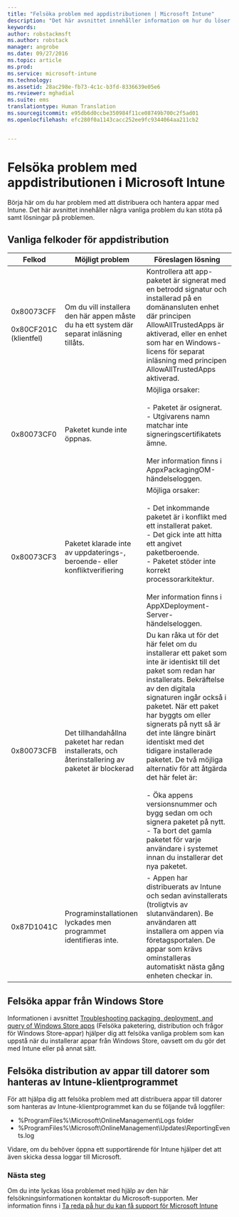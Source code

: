 ```yaml
---
title: "Felsöka problem med appdistributionen | Microsoft Intune"
description: "Det här avsnittet innehåller information om hur du löser problem med appdistributionen i Microsoft Intune."
keywords: 
author: robstackmsft
ms.author: robstack
manager: angrobe
ms.date: 09/27/2016
ms.topic: article
ms.prod: 
ms.service: microsoft-intune
ms.technology: 
ms.assetid: 28ac298e-fb73-4c1c-b3fd-8336639e05e6
ms.reviewer: mghadial
ms.suite: ems
translationtype: Human Translation
ms.sourcegitcommit: e95db6d0ccbe350984f11ce08749b700c2f5ad01
ms.openlocfilehash: efc280f0a1143cacc252ee9fc9344064aa211cb2


---
```


# Felsöka problem med appdistributionen i Microsoft Intune
Börja här om du har problem med att distribuera och hantera appar med Intune. Det här avsnittet innehåller några vanliga problem du kan stöta på samt lösningar på problemen.

## Vanliga felkoder för appdistribution

|Felkod|Möjligt problem|Föreslagen lösning|
|--------------|--------------------|------------------------|
|0x80073CFF<br /><br />0x80CF201C (klientfel)|Om du vill installera den här appen måste du ha ett system där separat inläsning tillåts.|Kontrollera att app-paketet är signerat med en betrodd signatur och installerad på en domänansluten enhet där principen AllowAllTrustedApps är aktiverad, eller en enhet som har en Windows-licens för separat inläsning med principen AllowAllTrustedApps aktiverad.|
|0x80073CF0|Paketet kunde inte öppnas.|Möjliga orsaker:<br /><br />-   Paketet är osignerat.<br />-   Utgivarens namn matchar inte signeringscertifikatets ämne.<br /><br />Mer information finns i AppxPackagingOM-händelseloggen.|
|0x80073CF3|Paketet klarade inte av uppdaterings-, beroende- eller konfliktverifiering|Möjliga orsaker:<br /><br />-   Det inkommande paketet är i konflikt med ett installerat paket.<br />-   Det gick inte att hitta ett angivet paketberoende.<br />-   Paketet stöder inte korrekt processorarkitektur.<br /><br />Mer information finns i AppXDeployment-Server-händelseloggen.|
|0x80073CFB|Det tillhandahållna paketet har redan installerats, och återinstallering av paketet är blockerad|Du kan råka ut för det här felet om du installerar ett paket som inte är identiskt till det paket som redan har installerats. Bekräftelse av den digitala signaturen ingår också i paketet. När ett paket har byggts om eller signerats på nytt så är det inte längre binärt identiskt med det tidigare installerade paketet. De två möjliga alternativ för att åtgärda det här felet är:<br /><br />-   Öka appens versionsnummer och bygg sedan om och signera paketet på nytt.<br />-   Ta bort det gamla paketet för varje användare i systemet innan du installerar det nya paketet.|
|0x87D1041C|Programinstallationen lyckades men programmet identifieras inte.|- Appen har distribuerats av Intune och sedan avinstallerats (troligtvis av slutanvändaren). Be användaren att installera om appen via företagsportalen. De appar som krävs ominstalleras automatiskt nästa gång enheten checkar in.|

## Felsöka appar från Windows Store

Informationen i avsnittet [Troubleshooting packaging, deployment, and query of Windows Store apps](https://msdn.microsoft.com/library/windows/desktop/hh973484.aspx) (Felsöka paketering, distribution och frågor för Windows Store-appar) hjälper dig att felsöka vanliga problem som kan uppstå när du installerar appar från Windows Store, oavsett om du gör det med Intune eller på annat sätt.

## Felsöka distribution av appar till datorer som hanteras av Intune-klientprogrammet
För att hjälpa dig att felsöka problem med att distribuera appar till datorer som hanteras av Intune-klientprogrammet kan du se följande två loggfiler:
- %ProgramFiles%\Microsoft\OnlineManagement\Logs folder
- %ProgramFiles%\Microsoft\OnlineManagement\Updates\ReportingEvents.log

Vidare, om du behöver öppna ett supportärende för Intune hjälper det att även skicka dessa loggar till Microsoft.


### Nästa steg
Om du inte lyckas lösa problemet med hjälp av den här felsökningsinformationen kontaktar du Microsoft-supporten. Mer information finns i [Ta reda på hur du kan få support för Microsoft Intune](how-to-get-support-for-microsoft-intune.md)



<!--HONumber=Oct16_HO2-->


